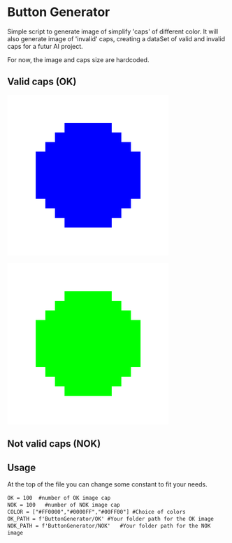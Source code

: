 # Button Generator

Simple script to generate image of simplify 'caps' of different color. It will also generate image of 'invalid' caps, creating a dataSet of valid and invalid caps for a futur AI project.

For now, the image and caps size are hardcoded.

## Valid caps (OK)

![Exemple Button 1](EXEMPLE/Ok_image_0.png)

![Exemple Button 1](EXEMPLE/Ok_image_1.png)

## Not valid caps (NOK)

## Usage

At the top of the file you can change some constant to fit your needs.

```
OK = 100  #number of OK image cap
NOK = 100   #number of NOK image cap
COLOR = ["#FF0000","#0000FF","#00FF00"] #Choice of colors
OK_PATH = f'ButtonGenerator/OK' #Your folder path for the OK image
NOK_PATH = f'ButtonGenerator/NOK'   #Your folder path for the NOK image
```

